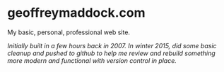 # geoffreymaddock.com
My basic, personal, professional web site.

*Initially built in a few hours back in 2007.  In winter 2015, did some basic cleanup and pushed to github to help me review and rebuild something more modern and functional with version control in place.*
